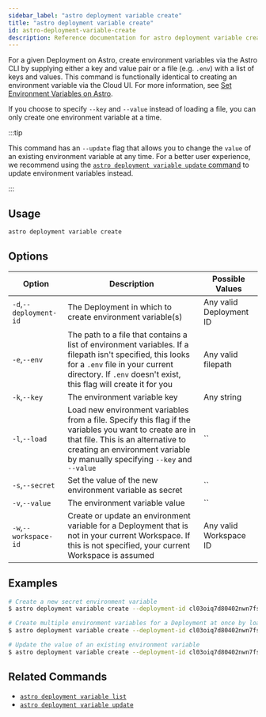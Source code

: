 ```yaml
---
sidebar_label: "astro deployment variable create"
title: "astro deployment variable create"
id: astro-deployment-variable-create
description: Reference documentation for astro deployment variable create.
---
```


For a given Deployment on Astro, create environment variables via the Astro CLI by supplying either a key and value pair or a file (e.g. `.env`) with a list of keys and values. This command is functionally identical to creating an environment variable via the Cloud UI. For more information, see [Set Environment Variables on Astro](environment-variables.md).

If you choose to specify `--key` and `--value` instead of loading a file, you can only create one environment variable at a time.

:::tip

This command has an `--update` flag that allows you to change the `value` of an existing environment variable at any time. For a better user experience, we recommend using the [`astro deployment variable update` command](cli/astro-deployment-variable-update.md) to update environment variables instead.

:::

## Usage

```sh
astro deployment variable create
```

## Options

| Option                         | Description                                                                            | Possible Values                                                                |
| ------------------------------ | -------------------------------------------------------------------------------------- | ------------------------------------------------------------------------------ |
| `-d`,`--deployment-id`           |       The Deployment in which to create environment variable(s)                           | Any valid Deployment ID |
| `-e`,`--env`                  | The path to a file that contains a list of environment variables.  If a filepath isn't specified, this looks for a `.env` file in your current directory. If `.env` doesn't exist, this flag will create it for you                                                                 | Any valid filepath       |
| `-k`,`--key`             | The environment variable key                                                  | Any string |
| `-l`,`--load`    | Load new environment variables from a file. Specify this flag if the variables you want to create are in that file. This is an alternative to creating an environment variable by manually specifying `--key` and `--value`             |`` |
| `-s`,`--secret`    | Set the value of the new environment variable as secret      |`` |
| `-v`,`--value`    | The environment variable value          |`` |
| `-w`,`--workspace-id`          | Create or update an environment variable for a Deployment that is not in your current Workspace. If this is not specified, your current Workspace is assumed           | Any valid Workspace ID                                                         |

## Examples

```sh
# Create a new secret environment variable
$ astro deployment variable create --deployment-id cl03oiq7d80402nwn7fsl3dmv --key AIRFLOW__SECRETS__BACKEND_KWARGS --value <my-secret-value> --secret

# Create multiple environment variables for a Deployment at once by loading them from a .env file
$ astro deployment variable create --deployment-id cl03oiq7d80402nwn7fsl3dmv --load --env .env.dev

# Update the value of an existing environment variable
$ astro deployment variable create --deployment-id cl03oiq7d80402nwn7fsl3dmv --update --key AIRFLOW__CORE__PARALLELISM --value <my-new-value>
```

## Related Commands

- [`astro deployment variable list`](cli/astro-deployment-variable-list.md)
- [`astro deployment variable update`](cli/astro-deployment-variable-update.md)

